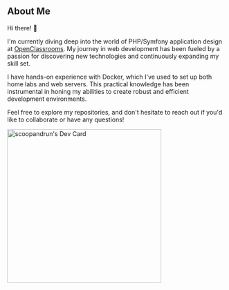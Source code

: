 ## About Me

Hi there! 👋

I'm currently diving deep into the world of PHP/Symfony application design at [OpenClassrooms](https://www.openclassrooms.com/).
My journey in web development has been fueled by a passion for discovering new technologies and continuously expanding my skill set.

I have hands-on experience with Docker, which I've used to set up both home labs and web servers.
This practical knowledge has been instrumental in honing my abilities to create robust and efficient development environments.

Feel free to explore my repositories, and don't hesitate to reach out if you'd like to collaborate or have any questions!

<a href="https://app.daily.dev/scoopandrun"><img src="https://api.daily.dev/devcards/v2/ANtlou5gRz1s15D3aeRkw.png?r=xra" width="356" alt="scoopandrun's Dev Card"/></a>
